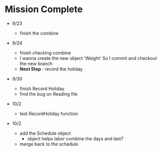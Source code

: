 # Mission Complete

* 9/23
    * finish the combine

* 9/24
    * finish checking combine
    * I wanna create the new object 'Weight' So I commit and checkout the new branch
    * <b>Next Step</b> : record the holiday

* 9/30
    * finish Record Holiday
    * find the bug on Reading file
* 10/2
    * test RecordHoliday function
    
* 10/2
    * add the Schedule object
        * object helps labor combine the days and last7
    * merge back to the schedule
